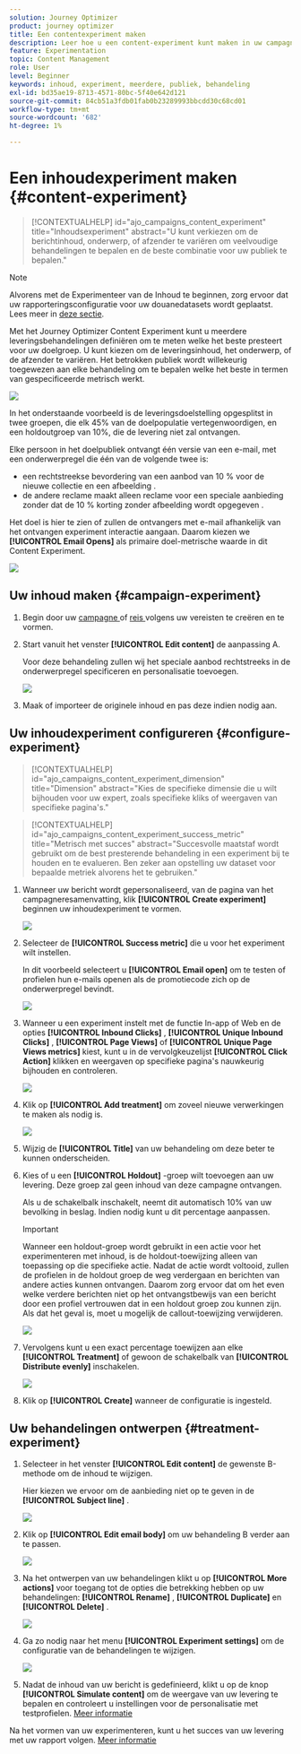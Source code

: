```yaml
---
solution: Journey Optimizer
product: journey optimizer
title: Een contentexperiment maken
description: Leer hoe u een content-experiment kunt maken in uw campagnes
feature: Experimentation
topic: Content Management
role: User
level: Beginner
keywords: inhoud, experiment, meerdere, publiek, behandeling
exl-id: bd35ae19-8713-4571-80bc-5f40e642d121
source-git-commit: 84cb51a3fdb01fab0b23289993bbcdd30c68cd01
workflow-type: tm+mt
source-wordcount: '682'
ht-degree: 1%

---
```


# Een inhoudexperiment maken {#content-experiment}

>[!CONTEXTUALHELP]
>id="ajo_campaigns_content_experiment"
>title="Inhoudsexperiment"
>abstract="U kunt verkiezen om de berichtinhoud, onderwerp, of afzender te variëren om veelvoudige behandelingen te bepalen en de beste combinatie voor uw publiek te bepalen."

>[!NOTE]
>
>Alvorens met de Experimenteer van de Inhoud te beginnen, zorg ervoor dat uw rapporteringsconfiguratie voor uw douanedatasets wordt geplaatst. Lees meer in [deze sectie](../reports/reporting-configuration.md).

Met het Journey Optimizer Content Experiment kunt u meerdere leveringsbehandelingen definiëren om te meten welke het beste presteert voor uw doelgroep. U kunt kiezen om de leveringsinhoud, het onderwerp, of de afzender te variëren. Het betrokken publiek wordt willekeurig toegewezen aan elke behandeling om te bepalen welke het beste in termen van gespecificeerde metrisch werkt.

![](../rn/assets/do-not-localize/experiment.gif)

In het onderstaande voorbeeld is de leveringsdoelstelling opgesplitst in twee groepen, die elk 45% van de doelpopulatie vertegenwoordigen, en een holdoutgroep van 10%, die de levering niet zal ontvangen.

Elke persoon in het doelpubliek ontvangt één versie van een e-mail, met een onderwerpregel die één van de volgende twee is:

* een rechtstreekse bevordering van een aanbod van 10 % voor de nieuwe collectie en een afbeelding .
* de andere reclame maakt alleen reclame voor een speciale aanbieding zonder dat de 10 % korting zonder afbeelding wordt opgegeven .

Het doel is hier te zien of zullen de ontvangers met e-mail afhankelijk van het ontvangen experiment interactie aangaan. Daarom kiezen we **[!UICONTROL Email Opens]** als primaire doel-metrische waarde in dit Content Experiment.

![](assets/content_experiment.png)

## Uw inhoud maken {#campaign-experiment}

1. Begin door uw [ campagne ](../campaigns/create-campaign.md) of [ reis ](../building-journeys/journeys-message.md) volgens uw vereisten te creëren en te vormen.

1. Start vanuit het venster **[!UICONTROL Edit content]** de aanpassing A.

   Voor deze behandeling zullen wij het speciale aanbod rechtstreeks in de onderwerpregel specificeren en personalisatie toevoegen.

   ![](assets/content_experiment_5.png)

1. Maak of importeer de originele inhoud en pas deze indien nodig aan.

## Uw inhoudexperiment configureren {#configure-experiment}

>[!CONTEXTUALHELP]
>id="ajo_campaigns_content_experiment_dimension"
>title="Dimension"
>abstract="Kies de specifieke dimensie die u wilt bijhouden voor uw expert, zoals specifieke kliks of weergaven van specifieke pagina&#39;s."

>[!CONTEXTUALHELP]
>id="ajo_campaigns_content_experiment_success_metric"
>title="Metrisch met succes"
>abstract="Succesvolle maatstaf wordt gebruikt om de best presterende behandeling in een experiment bij te houden en te evalueren. Ben zeker aan opstelling uw dataset voor bepaalde metriek alvorens het te gebruiken."

1. Wanneer uw bericht wordt gepersonaliseerd, van de pagina van het campagneresamenvatting, klik **[!UICONTROL Create experiment]** beginnen uw inhoudexperiment te vormen.

   ![](assets/content_experiment_3.png)

1. Selecteer de **[!UICONTROL Success metric]** die u voor het experiment wilt instellen.

   In dit voorbeeld selecteert u **[!UICONTROL Email open]** om te testen of profielen hun e-mails openen als de promotiecode zich op de onderwerpregel bevindt.

   ![](assets/content_experiment_11.png)

1. Wanneer u een experiment instelt met de functie In-app of Web en de opties **[!UICONTROL Inbound Clicks]** , **[!UICONTROL Unique Inbound Clicks]** , **[!UICONTROL Page Views]** of **[!UICONTROL Unique Page Views metrics]** kiest, kunt u in de vervolgkeuzelijst **[!UICONTROL Click Action]** klikken en weergaven op specifieke pagina&#39;s nauwkeurig bijhouden en controleren.

   ![](assets/content_experiment_20.png)

1. Klik op **[!UICONTROL Add treatment]** om zoveel nieuwe verwerkingen te maken als nodig is.

   ![](assets/content_experiment_8.png)

1. Wijzig de **[!UICONTROL Title]** van uw behandeling om deze beter te kunnen onderscheiden.

1. Kies of u een **[!UICONTROL Holdout]** -groep wilt toevoegen aan uw levering. Deze groep zal geen inhoud van deze campagne ontvangen.

   Als u de schakelbalk inschakelt, neemt dit automatisch 10% van uw bevolking in beslag. Indien nodig kunt u dit percentage aanpassen.

   >[!IMPORTANT]
   >
   >Wanneer een holdout-groep wordt gebruikt in een actie voor het experimenteren met inhoud, is de holdout-toewijzing alleen van toepassing op die specifieke actie. Nadat de actie wordt voltooid, zullen de profielen in de holdout groep de weg verdergaan en berichten van andere acties kunnen ontvangen. Daarom zorg ervoor dat om het even welke verdere berichten niet op het ontvangstbewijs van een bericht door een profiel vertrouwen dat in een holdout groep zou kunnen zijn. Als dat het geval is, moet u mogelijk de callout-toewijzing verwijderen.

   ![](assets/content_experiment_12.png)

1. Vervolgens kunt u een exact percentage toewijzen aan elke **[!UICONTROL Treatment]** of gewoon de schakelbalk van **[!UICONTROL Distribute evenly]** inschakelen.

   ![](assets/content_experiment_13.png)

1. Klik op **[!UICONTROL Create]** wanneer de configuratie is ingesteld.

## Uw behandelingen ontwerpen {#treatment-experiment}

1. Selecteer in het venster **[!UICONTROL Edit content]** de gewenste B-methode om de inhoud te wijzigen.

   Hier kiezen we ervoor om de aanbieding niet op te geven in de **[!UICONTROL Subject line]** .

   ![](assets/content_experiment_18.png)

1. Klik op **[!UICONTROL Edit email body]** om uw behandeling B verder aan te passen.

   ![](assets/content_experiment_9.png)

1. Na het ontwerpen van uw behandelingen klikt u op **[!UICONTROL More actions]** voor toegang tot de opties die betrekking hebben op uw behandelingen: **[!UICONTROL Rename]** , **[!UICONTROL Duplicate]** en **[!UICONTROL Delete]** .

   ![](assets/content_experiment_7.png)

1. Ga zo nodig naar het menu **[!UICONTROL Experiment settings]** om de configuratie van de behandelingen te wijzigen.

   ![](assets/content_experiment_19.png)

1. Nadat de inhoud van uw bericht is gedefinieerd, klikt u op de knop **[!UICONTROL Simulate content]** om de weergave van uw levering te bepalen en controleert u instellingen voor de personalisatie met testprofielen. [Meer informatie](../content-management/preview-test.md)

Na het vormen van uw experimenteren, kunt u het succes van uw levering met uw rapport volgen. [Meer informatie](../reports/campaign-global-report-cja-experimentation.md)

